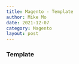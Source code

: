 ```yaml
---
title: Magento - Template
author: Mike Mo
date: 2021-12-07
category: Magento
layout: post
---
```


### Template

